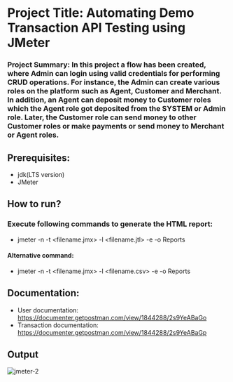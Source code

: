 # Project Title: Automating Demo Transaction API Testing using JMeter  
### Project Summary: In this project a flow has been created, where Admin can login using valid credentials for performing CRUD operations. For instance, the Admin can create various roles on the platform such as Agent, Customer and Merchant. In addition, an Agent can deposit money to Customer roles which the Agent role got deposited from the SYSTEM or Admin role. Later, the Customer role can send money to other Customer roles or make payments or send money to Merchant or Agent roles.  

## Prerequisites:  
- jdk(LTS version)
- JMeter

## How to run?
### Execute following commands to generate the HTML report:
- jmeter -n -t <filename.jmx> -l <filename.jtl> -e -o Reports
#### Alternative command: 
- jmeter -n -t <filename.jmx> -l <filename.csv> -e -o Reports

## Documentation:
- User documentation:  
  https://documenter.getpostman.com/view/1844288/2s9YeABaGo
- Transaction documentation:  
  https://documenter.getpostman.com/view/1844288/2s9YeABaGp
## Output
![jmeter-2](https://github.com/zubdotexe/demo-transaction-api-jmeter/assets/64923600/f65c86ec-ea47-4b83-ab88-a9986014a072)

